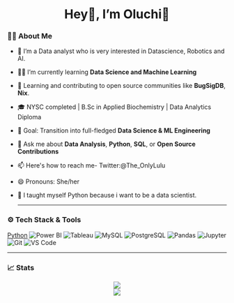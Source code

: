  <h1 align="center">Hey👋, I’m Oluchi🎀</h1>

### 👩‍💻 About Me
- 👀 I’m a Data analyst who is very interested in Datascience, Robotics and AI.
- 👩‍💻 I’m currently learning **Data Science and Machine Learning**
- 🌱 Learning and contributing to open source communities like **BugSigDB**, **Nix**.
- 🎓 NYSC completed | B.Sc in Applied Biochemistry | Data Analytics Diploma
- 🧠 Goal: Transition into full-fledged **Data Science & ML Engineering**
- 💬 Ask me about **Data Analysis**, **Python**, **SQL**, or **Open Source Contributions**
- 📫 Here's how to reach me- Twitter:@The_OnlyLulu
- 😄 Pronouns: She/her
- 🤖 I taught myself Python because i want to be a data scientist.
  
  ---

### ⚙️ Tech Stack & Tools
[Python](https://img.shields.io/badge/Python-3776AB?style=for-the-badge&logo=python&logoColor=white)
![Power BI](https://img.shields.io/badge/Power%20BI-F2C811?style=for-the-badge&logo=powerbi&logoColor=white)
![Tableau](https://img.shields.io/badge/Tableau-E97627?style=for-the-badge&logo=tableau&logoColor=white)
![MySQL](https://img.shields.io/badge/MySQL-4479A1?style=for-the-badge&logo=mysql&logoColor=white)
![PostgreSQL](https://img.shields.io/badge/PostgreSQL-4169E1?style=for-the-badge&logo=postgresql&logoColor=white)
![Pandas](https://img.shields.io/badge/Pandas-150458?style=for-the-badge&logo=pandas&logoColor=white)
![Jupyter](https://img.shields.io/badge/Jupyter-F37626?style=for-the-badge&logo=jupyter&logoColor=white)
![Git](https://img.shields.io/badge/Git-F05032?style=for-the-badge&logo=git&logoColor=white)
![VS Code](https://img.shields.io/badge/VS_Code-007ACC?style=for-the-badge&logo=visualstudiocode&logoColor=white)

---

### 📈 Stats
<p align="center">
  <img src="https://github-readme-stats.vercel.app/api?username=OluchiTheAnalyst&show_icons=true&theme=omni&count_private=true" />
  <br />
  <img src="https://github-readme-stats.vercel.app/api/top-langs/?username=OluchiTheAnalyst&layout=compact&theme=omni" />
</p>


<!---
OluchiTheAnalyst/OluchiTheAnalyst is a ✨ special ✨ repository because its `README.md` (this file) appears on your GitHub profile.
You can click the Preview link to take a look at your changes.
--->
